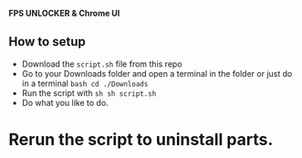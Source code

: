 **FPS UNLOCKER & Chrome UI**

## How to setup

- Download the `script.sh` file from this repo
- Go to your Downloads folder and open a terminal in the folder or just do in a terminal ```bash
cd ./Downloads```
- Run the script with ```sh
sh script.sh```
- Do what you like to do.

# Rerun the script to uninstall parts.
